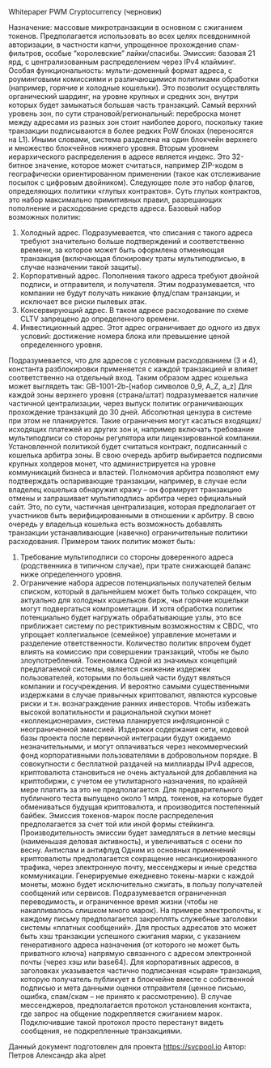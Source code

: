 Whitepaper PWM Cryptocurrency (черновик)

Назначение: массовые микротранзакции в основном с сжиганием токенов. Предполагается использовать во всех целях псевдонимной авторизации, в частности капчи, упрощенное прохождение спам-фильтров, особые “королевские” лайки/спасибы. 
Эмиссия: базовая 21 ярд, с централизованным распределением через IPv4 клайминг. 
Особая функциональность: мульти-доменный формат адреса, с роуминговыми комиссиями и различающимися политиками обработки (например, горячие и холодные кошельки). Это позволит осуществлять органический шардинг, на уровне крупных и средних зон, внутри которых будет замыкаться большая часть транзакций. Самый верхний уровень зон, по сути страновой/региональный:  переброска монет между адресами из разных зон стоит наиболее дорого, поскольку такие транзакции подписываются в более редких PoW блоках (переносятся на L1). Иными словами, система разделена на один блокчейн верхнего и множество блокчейнов нижнего уровня. 
Вторым уровнем иерархического распределения в адресе является индекс. Это 32-битное значение, которое может считаться, например ZIP-кодом в географически ориентированном применении (такое как отслеживание посылок с цифровым двойником). 
Следующее поле это набор флагов, определяющих политики «глупых контрактов». Суть глупых контрактов, это набор максимально примитивных правил, разрешающих пополнение и расходование средств адреса. 
Базовый набор возможных политик:
1.	Холодный адрес. Подразумевается, что списания с такого адреса требуют значительно больше подтверждений и соответственно времени, за которое может быть оформлена отменяющая транзакция (включающая блокировку траты мультиподписью, в случае назначении такой защиты).
2.	Корпоративный адрес. Пополнения такого адреса требуют двойной подписи, и отправителя, и получателя. Этим подразумевается, что компании не будут получать никакие флуд/спам транзакции, и исключает все риски пылевых атак. 
3.	Консервирующий адрес. В таком адресе расходование по схеме CLTV запрещено до определенного времени. 
4.	Инвестиционный адрес. Этот адрес ограничивает до одного из двух условий: достижение номера блока или превышение ценой определенного уровня.

Подразумевается, что для адресов с условным расходованием (3 и 4), константа разблокировки применяется с каждой транзакцией и влияет соответственно на отдельный вход.
Таким образом адрес кошелька может выглядеть так:
GB-1001-2b-[набор символов 0_9, A_Z, a_z]
Для каждой зоны верхнего уровня (страна/штат) подразумевается наличие частичной централизации, через выпуск политик ограничивающих прохождение транзакций до 30 дней. Абсолютная цензура в системе при этом не планируется. Такие ограничения могут касаться входящих/исходящих платежей из других зон и, например включать требование мультиподписи со стороны регулятора или лицензированной компании. Установленной политикой будет считаться контракт, подписанный с кошелька арбитра зоны. В свою очередь арбитр выбирается подписями крупных холдеров монет, что администрируется на уровне коммуникаций бизнеса и властей. Полномочия арбитра позволяют ему подтверждать оспаривающие транзакции, например, в случае если владелец кошелька обнаружил кражу – он формирует транзакцию отмены и запрашивает мультиподпись арбитра через официальный сайт. Это, по сути, частичная централизация, которая предполагает от участников быть верифицированными в отношении к арбитру. 
В свою очередь у владельца кошелька есть возможность добавлять транзакции устанавливающие (навечно) ограничительные политики расходования. Примером таких политик может быть:
1.	Требование мультиподписи со стороны доверенного адреса (родственника в типичном случае), при трате снижающей баланс ниже определенного уровня. 
2.	Ограничение набора адресов потенциальных получателей белым списком, который в дальнейшем может быть только сокращен, что актуально для холодных кошельков бирж, чьи горячие кошельки могут подвергаться компрометации. 
И хотя обработка политик потенциально будет нагружать обрабатывающие узлы, это все приближает систему по рестриктивным возможностям к CBDC, что упрощает коллегиальное (семейное) управление монетами и разделение ответственности. Количество политик впрочем будет влиять на комиссию при совершении транзакций, чтобы не было злоупотреблений.
Токеномика
Одной из значимых концепций предлагаемой системы, является снижение издержек пользователей, которыми по большей части будут являться компании и госучреждения. И вероятно самыми существенными издержками в случае привычных криптовалют, являются курсовые риски и т.н. вознаграждение ранних инвесторов. Чтобы избежать высокой волатильности и рациональной скупки монет «коллекционерами», система планируется инфляционной с неограниченной эмиссией. Издержки содержания сети, кодовой базы проекта после первичной интеграции будут ожидаемо незначительными, и могут оплачиваться через некоммерческий фонд корпоративными пользователями в добровольном порядке. В совокупности с бесплатной раздачей на миллиарды IPv4 адресов, криптовалюта становиться не очень актуальной для добавления на криптобиржи, с учетом ее утилитарного назначения, по крайней мере платить за это не предполагается. Для предварительного публичного теста выпущено около 1 млрд. токенов, на которые будет обмениваться будущая криптовалюта, и производится постепенный байбек. 
Эмиссия токенов-марок после распределения предполагается за счет той или иной формы стейкинга. Производительность эмиссии будет замедляться в летние месяцы (наименьшая деловая активность), и увеличиваться с осени по весну. 
Антиспам и антифлуд
Одним из основных применений криптовалюты предполагается сокращение несанкционированного трафика, через электронную почту, мессенджеры и иные средства коммуникации. Генерируемые ежедневно токены-марки с каждой монеты, можно будет исключительно сжигать, в пользу получателей сообщений или сервисов. Подразумевается ограниченная переводимость, и ограниченное время жизни (чтобы не накапливалось слишком много марок). На примере электропочты, к каждому письму предполагается закреплять служебные заголовки системы «платных сообщений». Для простых адресатов это может быть хэш транзакции успешного сжигания марки, с указанием генеративного адреса назначения  (от которого не может быть приватного ключа) напрямую связанного с адресом электронной почты (через хэш или base64). Для корпоративных адресов, в заголовках указывается частично подписанная «сырая» транзакция, которую получатель публикует в блокчейне вместе с собственной подписью и мета данными оценки отправителя (ценное письмо, ошибка, спам/скам – не принято к рассмотрению). 
В случае мессенджеров, предполагается протокол установления контакта, где запрос на общение подкрепляется сжиганием марок. Подключившие такой протокол просто перестанут видеть сообщения, не подкрепленные транзакциями. 

Данный документ подготовлен для проекта https://svcpool.io
Автор: Петров Александр aka alpet

